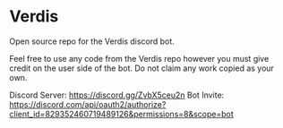 # Verdis
Open source repo for the Verdis discord bot.

Feel free to use any code from the Verdis repo however you must give credit on the user side of the bot. Do not claim any work copied as your own.

Discord Server: https://discord.gg/ZvbX5ceu2n
Bot Invite: https://discord.com/api/oauth2/authorize?client_id=829352460719489126&permissions=8&scope=bot
